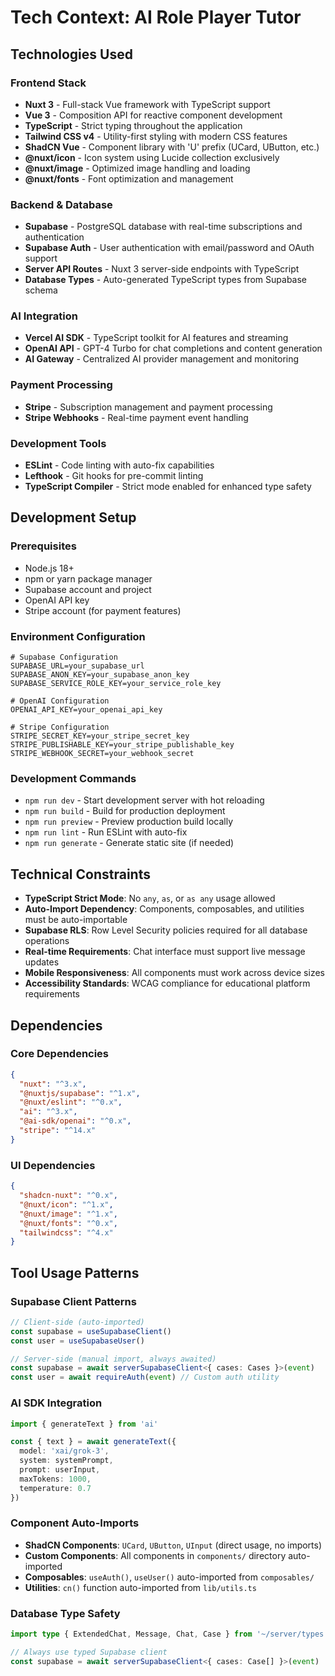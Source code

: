 # Tech Context: AI Role Player Tutor

## Technologies Used

### Frontend Stack
- **Nuxt 3** - Full-stack Vue framework with TypeScript support
- **Vue 3** - Composition API for reactive component development
- **TypeScript** - Strict typing throughout the application
- **Tailwind CSS v4** - Utility-first styling with modern CSS features
- **ShadCN Vue** - Component library with 'U' prefix (UCard, UButton, etc.)
- **@nuxt/icon** - Icon system using Lucide collection exclusively
- **@nuxt/image** - Optimized image handling and loading
- **@nuxt/fonts** - Font optimization and management

### Backend & Database
- **Supabase** - PostgreSQL database with real-time subscriptions and authentication
- **Supabase Auth** - User authentication with email/password and OAuth support
- **Server API Routes** - Nuxt 3 server-side endpoints with TypeScript
- **Database Types** - Auto-generated TypeScript types from Supabase schema

### AI Integration
- **Vercel AI SDK** - TypeScript toolkit for AI features and streaming
- **OpenAI API** - GPT-4 Turbo for chat completions and content generation
- **AI Gateway** - Centralized AI provider management and monitoring

### Payment Processing
- **Stripe** - Subscription management and payment processing
- **Stripe Webhooks** - Real-time payment event handling

### Development Tools
- **ESLint** - Code linting with auto-fix capabilities
- **Lefthook** - Git hooks for pre-commit linting
- **TypeScript Compiler** - Strict mode enabled for enhanced type safety

## Development Setup

### Prerequisites
- Node.js 18+
- npm or yarn package manager
- Supabase account and project
- OpenAI API key
- Stripe account (for payment features)

### Environment Configuration
```env
# Supabase Configuration
SUPABASE_URL=your_supabase_url
SUPABASE_ANON_KEY=your_supabase_anon_key
SUPABASE_SERVICE_ROLE_KEY=your_service_role_key

# OpenAI Configuration
OPENAI_API_KEY=your_openai_api_key

# Stripe Configuration
STRIPE_SECRET_KEY=your_stripe_secret_key
STRIPE_PUBLISHABLE_KEY=your_stripe_publishable_key
STRIPE_WEBHOOK_SECRET=your_webhook_secret
```

### Development Commands
- `npm run dev` - Start development server with hot reloading
- `npm run build` - Build for production deployment
- `npm run preview` - Preview production build locally
- `npm run lint` - Run ESLint with auto-fix
- `npm run generate` - Generate static site (if needed)

## Technical Constraints
- **TypeScript Strict Mode**: No `any`, `as`, or `as any` usage allowed
- **Auto-Import Dependency**: Components, composables, and utilities must be auto-importable
- **Supabase RLS**: Row Level Security policies required for all database operations
- **Real-time Requirements**: Chat interface must support live message updates
- **Mobile Responsiveness**: All components must work across device sizes
- **Accessibility Standards**: WCAG compliance for educational platform requirements

## Dependencies

### Core Dependencies
```json
{
  "nuxt": "^3.x",
  "@nuxtjs/supabase": "^1.x",
  "@nuxt/eslint": "^0.x",
  "ai": "^3.x",
  "@ai-sdk/openai": "^0.x",
  "stripe": "^14.x"
}
```

### UI Dependencies
```json
{
  "shadcn-nuxt": "^0.x",
  "@nuxt/icon": "^1.x",
  "@nuxt/image": "^1.x",
  "@nuxt/fonts": "^0.x",
  "tailwindcss": "^4.x"
}
```

## Tool Usage Patterns

### Supabase Client Patterns
```typescript
// Client-side (auto-imported)
const supabase = useSupabaseClient()
const user = useSupabaseUser()

// Server-side (manual import, always awaited)
const supabase = await serverSupabaseClient<{ cases: Cases }>(event)
const user = await requireAuth(event) // Custom auth utility
```

### AI SDK Integration
```typescript
import { generateText } from 'ai'

const { text } = await generateText({
  model: 'xai/grok-3',
  system: systemPrompt,
  prompt: userInput,
  maxTokens: 1000,
  temperature: 0.7
})
```

### Component Auto-Imports
- **ShadCN Components**: `UCard`, `UButton`, `UInput` (direct usage, no imports)
- **Custom Components**: All components in `components/` directory auto-imported
- **Composables**: `useAuth()`, `useUser()` auto-imported from `composables/`
- **Utilities**: `cn()` function auto-imported from `lib/utils.ts`

### Database Type Safety
```typescript
import type { ExtendedChat, Message, Chat, Case } from '~/server/types'

// Always use typed Supabase client
const supabase = await serverSupabaseClient<{ cases: Case[] }>(event)
```
